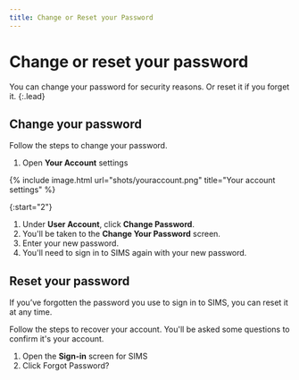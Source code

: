 ```yaml
---
title: Change or Reset your Password
---
```


# Change or reset your password

You can change your password for security reasons. Or reset it if you forget it.
{:.lead}

## Change your password

Follow the steps to change your password.

1. Open **Your Account** settings

 {% include image.html url="shots/youraccount.png" title="Your account settings" %}

{:start="2"}

1. Under **User Account**, click **Change Password**.
1. You'll be taken to the **Change Your Password** screen.
1. Enter your new password.
1. You'll need to sign in to SIMS again with your new password.

## Reset your password

If you’ve forgotten the password you use to sign in to SIMS, you can reset it at any time.

Follow the steps to recover your account. You'll be asked some questions to confirm it's your account.

1. Open the **Sign-in** screen for SIMS
1. Click Forgot Password?